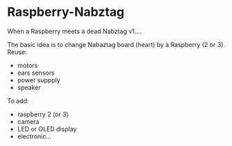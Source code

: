 # Raspberry-Nabztag
When a Raspberry meets a dead Nabztag v1....

The basic idea is to change Nabaztag board (heart) by a Raspberry (2 or 3).
Reuse:
- motors
- ears sensors
- power suppply
- speaker

To add:
- raspberry 2 (or 3)
- camera
- LED or OLED display
- electronic...
